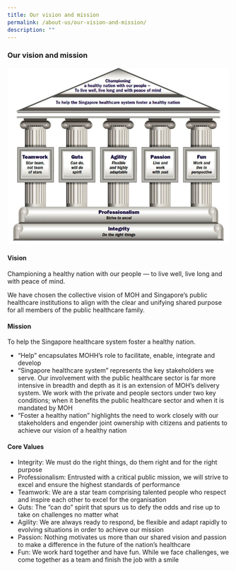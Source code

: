 ```yaml
---
title: Our vision and mission
permalink: /about-us/our-vision-and-mission/
description: ""
---
```


### Our vision and mission

![](/images/vision-mission.jpg)

#### Vision

Championing a healthy nation with our people — to live well, live long and with peace of mind.

We have chosen the collective vision of MOH and Singapore’s p​ublic healthcare institutions to align with the clear and unifying shared purpose for all members of the public healthcare family.

#### Mission

To help the Singapore healthcare system foster a healthy nation.

*   “Help” encapsulates MOHH’s role to facilitate, enable, integrate and develop
*   “Singapore healthcare system” represents the key stakeholders we serve. Our involvement with the public healthcare sector is far more intensive in breadth and depth as it is an extension of MOH’s delivery system. We work with the private and people sectors under two key conditions; when it benefits the public healthcare sector and when it is mandated by MOH
*   “Foster a healthy nation” highlights the need to work closely with our stakeholders and engender joint ownership with citizens and patients to achieve our vision of a healthy nation

#### Core Values

*   Integrity: We must do the right things, do them right and for the right purpose
*   Professionalism: Entrusted with a critical public mission, we will strive to excel and ensure the highest standards of performance
*   Teamwork: We are a star team comprising talented people who respect and inspire each other to excel for the organisation
*   Guts: The “can do” spirit that spurs us to defy the odds and rise up to take on challenges no matter what
*   Agility: We are always ready to respond, be flexible and adapt rapidly to evolving situations in order to achieve our mission
*   Passion: Nothing motivates us more than our shared vision and passion to make a difference in the future of the nation’s healthcare
*   Fun: We work hard together and have fun. While we face challenges, we come together as a team and finish the job with a smile